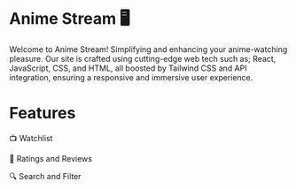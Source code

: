 # Anime Stream :desktop_computer:
 
Welcome to Anime Stream! Simplifying and enhancing your anime-watching pleasure. Our site is crafted using cutting-edge web tech such as; React, JavaScript, CSS, and HTML, all boosted by Tailwind CSS and API integration, ensuring a responsive and immersive user experience.
# Features
:tv: Watchlist

:star2: Ratings and Reviews

:mag: Search and Filter


